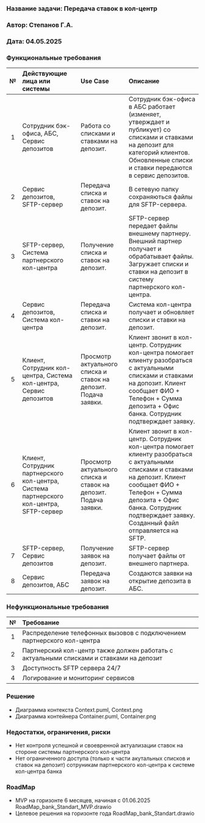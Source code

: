 ﻿### <a name="_b7urdng99y53"></a>**Название задачи: Передача ставок в кол-центр** 
### <a name="_hjk0fkfyohdk"></a>**Автор: Степанов Г.А.** 
### <a name="_uanumrh8zrui"></a>**Дата: 04.05.2025** 
### <a name="_3bfxc9a45514"></a>**Функциональные требования**  

|**№**|**Действующие лица или системы**|**Use Case**|**Описание**|
| :-: | :- | :- | :- |
| 1 | Сотрудник бэк-офиса, АБС, Сервис депозитов                         | Работа со списками и ставками на депозит.     | Сотрудник бэк-офиса в АБС работает (изменяет, утверждает и публикует) со списками и ставками на депозит для категорий клиентов. Обновленные списки и ставки передаются в сервис депозитов.|
| 2 | Сервис депозитов, SFTP-сервер                                      | Передача списка и ставок на депозит.          | В сетевую папку сохраняються файлы для SFTP-сервера.|
| 3 | SFTP-сервер, Система партнерского кол-центра                       | Получение списка и ставок на депозит.         | SFTP-сервер передает файлы внешнему партнеру. Внешний партнер получает и обрабатывает файлы. Загружает списки и ставки на депозит в систему партнерского кол-центра.|
| 4 | Сервис депозитов, Система кол-центра                               | Передача списка и ставки на депозит.          | Система кол-центра получает и обновляет списки и ставки на депозит.|
| 5 | Клиент, Сотрудник кол-центра, Система кол-центра, Сервис депозитов | Просмотр актуального списка и ставок на депозит. Подача заявки. | Клиент звонит в кол-центр. Сотрудник кол-центра помогает клиенту разобраться с актуальными списками и ставками на допозит. Клиент сообщает ФИО + Телефон + Сумма депозита + Офис банка. Сотрудник подтверждает заявку.|
| 6 | Клиент, Сотрудник партнерского кол-центра, Система партнерского кол-центра, SFTP-сервер | Просмотр актуального списка и ставок на депозит. Подача заявки. | Клиент звонит в кол-центр. Сотрудник кол-центра помогает клиенту разобраться с актуальными списками и ставками на депозит. Клиент сообщает ФИО + Телефон + Сумма депозита + Офис банка. Сотрудник подтверждает заявку. Созданный файл отправляется на SFTP.|
| 7 | SFTP-сервер, Сервис депозитов                                      | Получение заявок на депозит.                 | SFTP-сервер получает файлы от внешнего партнера.|
| 8 | Сервис депозитов, АБС                                              | Передача заявок на депозит.                  | Создаются заявки на открытие депозита в АБС.|

### <a name="_u8xz25hbrgql"></a>**Нефункциональные требования**

|**№**|**Требование**|
| :-: | :- | 
| 1 | Распределение телефонных вызовов с подключением партнерского кол-центра |
| 2 | Партнерский кол-центр также должен работать с актуальными списками и ставками на депозит |
| 3 | Доступность SFTP сервера 24/7 |
| 4 | Логирование и мониторинг сервисов |

### <a name="_qmphm5d6rvi3"></a>**Решение**

 - Диаграмма контекста Context.puml, Context.png 
 - Диаграмма контейнера Container.puml, Container.png 

### **Недостатки, ограничения, риски**

 - Нет контроля успешной и своевренной актуализации ставок на стороне системы партнерского кол-центра
 - Нет ограниченного доступа (только к части акутальных списков и ставок на депозит) сотруникам партнерского кол-центра к системе кол-центра банка
 
### **RoadMap**
 
 - MVP на горизонте 6 месяцев, начиная с 01.06.2025 RoadMap_bank_Standart_MVP.drawio
 - Целевое решения на горизонте года RoadMap_bank_Standart.drawio
 
 
 
 

